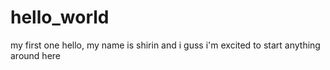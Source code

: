 # hello_world
my first one
hello, my name is shirin and i guss i'm excited to start anything around here
